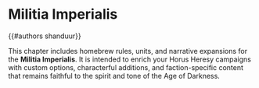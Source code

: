 # Militia Imperialis

{{#authors shanduur}}

This chapter includes homebrew rules, units, and narrative expansions for the **Militia Imperialis**. It is intended to enrich your Horus Heresy campaigns with custom options, characterful additions, and faction-specific content that remains faithful to the spirit and tone of the Age of Darkness.

